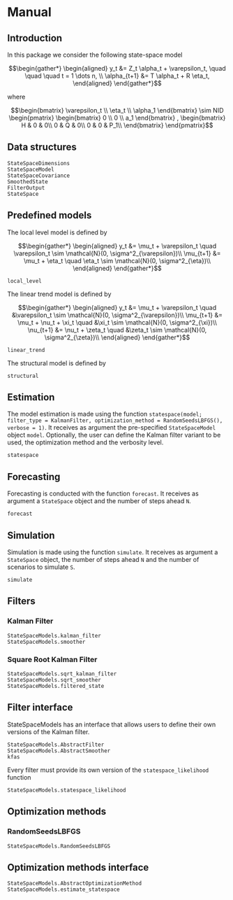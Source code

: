 # Manual

## Introduction

In this package we consider the following state-space model

```math
\begin{gather*}
    \begin{aligned}
        y_t &= Z_t \alpha_t  + \varepsilon_t, \quad \quad \quad t = 1 \dots n, \\
        \alpha_{t+1} &= T \alpha_t + R \eta_t,
    \end{aligned}
\end{gather*}
```
where
```math
\begin{bmatrix}
    \varepsilon_t \\
    \eta_t \\
    \alpha_1
\end{bmatrix}
\sim
NID
\begin{pmatrix}
    \begin{bmatrix}
        0 \\
        0 \\
        a_1
    \end{bmatrix}
    ,
    \begin{bmatrix}
        H & 0 & 0\\
        0 & Q & 0\\
        0 & 0 & P_1\\
    \end{bmatrix}
\end{pmatrix}
```

## Data structures

```@docs
StateSpaceDimensions
StateSpaceModel
StateSpaceCovariance
SmoothedState
FilterOutput
StateSpace
```

## Predefined models
The local level model is defined by

```math
\begin{gather*}
    \begin{aligned}
        y_t &=  \mu_t  + \varepsilon_t \quad \varepsilon_t \sim \mathcal{N}(0, \sigma^2_{\varepsilon})\\
        \mu_{t+1} &= \mu_t + \eta_t \quad \eta_t \sim \mathcal{N}(0, \sigma^2_{\eta})\\
    \end{aligned}
\end{gather*}
```

```@docs
local_level
```

The linear trend model is defined by

```math
\begin{gather*}
    \begin{aligned}
        y_t &=  \mu_t  + \varepsilon_t \quad &\varepsilon_t \sim \mathcal{N}(0, \sigma^2_{\varepsilon})\\
        \mu_{t+1} &= \mu_t + \nu_t + \xi_t \quad &\xi_t \sim \mathcal{N}(0, \sigma^2_{\xi})\\
        \nu_{t+1} &= \nu_t + \zeta_t \quad &\zeta_t \sim \mathcal{N}(0, \sigma^2_{\zeta})\\
    \end{aligned}
\end{gather*}
```

```@docs
linear_trend
```

The structural model is defined by

<!-- TODO mathematical model -->
```@docs
structural
```

## Estimation
The model estimation is made using the function `statespace(model; filter_type = KalmanFilter, optimization_method = RandomSeedsLBFGS(), verbose = 1)`. It receives as argument the pre-specified `StateSpaceModel` object `model`. Optionally, the user can define the Kalman filter variant to be used, the optimization method and the verbosity level.

```@docs
statespace
```

## Forecasting

Forecasting is conducted with the function `forecast`. It receives as argument a `StateSpace` object and the number of steps ahead `N`.

```@docs
forecast
```

## Simulation

Simulation is made using the function `simulate`. It receives as argument a `StateSpace` object, the number of steps ahead `N` and the number of scenarios to simulate `S`.

```@docs
simulate
```

## Filters

### Kalman Filter

```@docs
StateSpaceModels.kalman_filter
StateSpaceModels.smoother
```

### Square Root Kalman Filter

```@docs
StateSpaceModels.sqrt_kalman_filter
StateSpaceModels.sqrt_smoother
StateSpaceModels.filtered_state
```

## Filter interface

StateSpaceModels has an interface that allows users to define their own versions of the Kalman filter.

```@docs
StateSpaceModels.AbstractFilter
StateSpaceModels.AbstractSmoother
kfas
```

Every filter must provide its own version of the `statespace_likelihood` function
```@docs
StateSpaceModels.statespace_likelihood
```

## Optimization methods

### RandomSeedsLBFGS

```@docs
StateSpaceModels.RandomSeedsLBFGS
```

## Optimization methods interface

```@docs
StateSpaceModels.AbstractOptimizationMethod
StateSpaceModels.estimate_statespace
```
